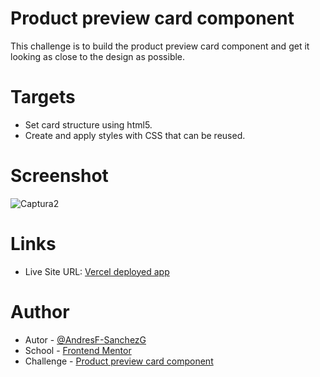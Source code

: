 # Product preview card component

This challenge is to build the product preview card component and get it looking as close to the design as possible.

# Targets

- Set card structure using html5.
- Create and apply styles with CSS that can be reused.

# Screenshot

![Captura2](https://github.com/AndresF-SanchezG/reto1/assets/113924667/e799ed66-a83f-460a-aad9-02e1302626a4)


# Links

- Live Site URL: [Vercel deployed app](https://reto1-brown.vercel.app/)

# Author

- Autor - [@AndresF-SanchezG](https://github.com/AndresF-Sanchez)
- School - [Frontend Mentor](https://www.frontendmentor.io/profile/AndresF-SanchezG)
- Challenge - [Product preview card component](https://www.frontendmentor.io/challenges/product-preview-card-component-GO7UmttRfa/hub)
